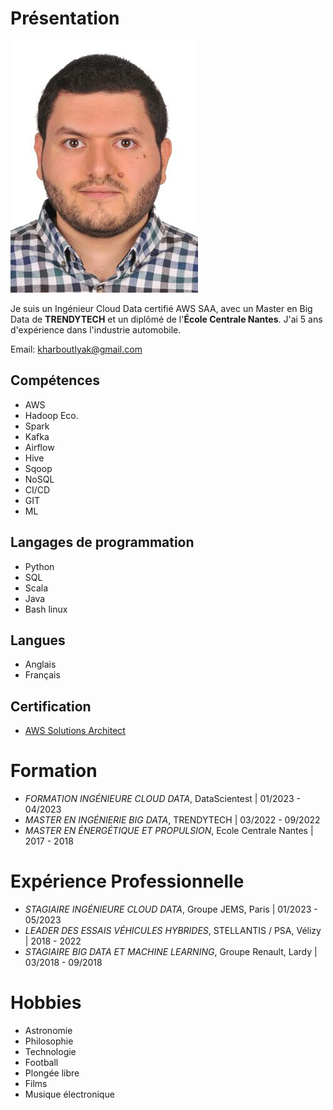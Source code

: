 # Présentation

![Image de Profil](https://github.com/Amkhaz/Cyber_Wild/blob/main/Amin%20Kharboutly.jpg)

Je suis un Ingénieur Cloud Data certifié AWS SAA, avec un Master en Big Data de **TRENDYTECH** et un diplômé de l'**École Centrale Nantes**. J'ai 5 ans d'expérience dans l'industrie automobile. 

Email: [kharboutlyak@gmail.com](mailto:kharboutlyak@gmail.com)

## Compétences

- AWS
- Hadoop Eco.
- Spark
- Kafka
- Airflow
- Hive
- Sqoop
- NoSQL
- CI/CD
- GIT
- ML

## Langages de programmation

- Python
- SQL
- Scala
- Java
- Bash linux

## Langues

- Anglais
- Français

## Certification

- [AWS Solutions Architect](https://www.credly.com/badges/33cec594-35e8-481e-98bd-5e9516ba1877)

# Formation

- *FORMATION INGÉNIEURE CLOUD DATA*, DataScientest | 01/2023 - 04/2023
- *MASTER EN INGÉNIERIE BIG DATA*, TRENDYTECH | 03/2022 - 09/2022
- *MASTER EN ÉNERGÉTIQUE ET PROPULSION*, Ecole Centrale Nantes | 2017 - 2018

# Expérience Professionnelle

- *STAGIAIRE INGÉNIEURE CLOUD DATA*, Groupe JEMS, Paris | 01/2023 - 05/2023
- *LEADER DES ESSAIS VÉHICULES HYBRIDES*, STELLANTIS / PSA, Vélizy | 2018 - 2022
- *STAGIAIRE BIG DATA ET MACHINE LEARNING*, Groupe Renault, Lardy | 03/2018 - 09/2018

# Hobbies

- Astronomie
- Philosophie
- Technologie
- Football
- Plongée libre
- Films
- Musique électronique

